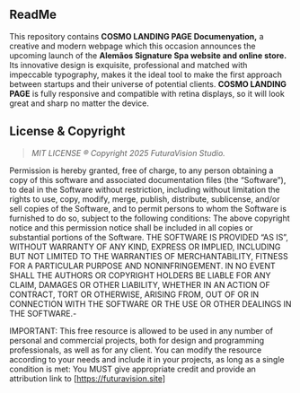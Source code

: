 ## ReadMe

This repository contains **COSMO LANDING PAGE Documenyation,** a creative and modern webpage which this occasion announces the upcoming launch of the **Alemãos Signature Spa website and online store.** 
Its innovative design is exquisite, professional and matched with impeccable typography, makes it the ideal tool to make the first approach between startups and their universe of potential clients. 
**COSMO LANDING PAGE** is fully responsive and compatible with retina displays, so it will look great and sharp no matter the device.


## License & Copyright
> *MIT LICENSE ® Copyright 2025 FuturaVision Studio.*
> 
Permission is hereby granted, free of charge, to any person obtaining a copy of this software and associated documentation files (the “Software”), to deal in the Software without restriction, including without limitation the rights to use, copy, modify, merge, publish, distribute, sublicense, and/or sell copies of the Software, and to permit persons to whom the Software is furnished to do so, subject to the following conditions: The above copyright notice and this permission notice shall be included in all copies or substantial portions of the Software. THE SOFTWARE IS PROVIDED “AS IS”, WITHOUT WARRANTY OF ANY KIND, EXPRESS OR IMPLIED, INCLUDING BUT NOT LIMITED TO THE WARRANTIES OF MERCHANTABILITY, FITNESS FOR A PARTICULAR PURPOSE AND NONINFRINGEMENT. IN NO EVENT SHALL THE AUTHORS OR COPYRIGHT HOLDERS BE LIABLE FOR ANY CLAIM, DAMAGES OR OTHER LIABILITY, WHETHER IN AN ACTION OF CONTRACT, TORT OR OTHERWISE, ARISING FROM, OUT OF OR IN CONNECTION WITH THE SOFTWARE OR THE USE OR OTHER DEALINGS IN THE SOFTWARE.-

IMPORTANT: This free resource is allowed to be used in any number of personal and commercial projects, both for design and programming professionals, as well as for any client. You can modify the resource according to your needs and include it in your projects, as long as a single condition is met: You MUST give appropriate credit and provide an attribution link to [https://futuravision.site]

